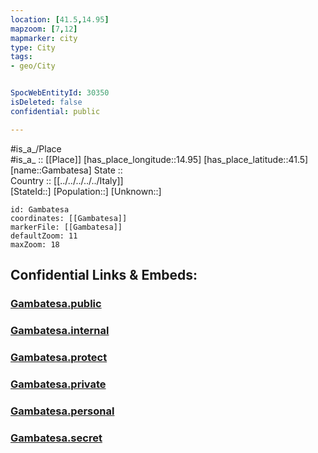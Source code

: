 ```yaml
---
location: [41.5,14.95] 
mapzoom: [7,12] 
mapmarker: city 
type: City
tags:
- geo/City


SpocWebEntityId: 30350
isDeleted: false
confidential: public

---
```

#is_a_/Place  
#is_a_ :: [[Place]] 
[has_place_longitude::14.95] 
[has_place_latitude::41.5] 
[name::Gambatesa] 
State ::  
Country :: [[../../../../../Italy]]  
[StateId::] 
[Population::] 
[Unknown::] 


```leaflet
id: Gambatesa
coordinates: [[Gambatesa]] 
markerFile: [[Gambatesa]] 
defaultZoom: 11 
maxZoom: 18
```


## Confidential Links & Embeds: 

### [Gambatesa.public](/_public/\Earth\Continent\Europe\Europe~South\Italy\regions~Italy\Molise\Campobasso.Province\CityGambatesa.public.md) 

### [Gambatesa.internal](/_internal/\Earth\Continent\Europe\Europe~South\Italy\regions~Italy\Molise\Campobasso.Province\CityGambatesa.internal.md) 

### [Gambatesa.protect](/_protect/\Earth\Continent\Europe\Europe~South\Italy\regions~Italy\Molise\Campobasso.Province\CityGambatesa.protect.md) 

### [Gambatesa.private](/_private/\Earth\Continent\Europe\Europe~South\Italy\regions~Italy\Molise\Campobasso.Province\CityGambatesa.private.md) 

### [Gambatesa.personal](/_personal/\Earth\Continent\Europe\Europe~South\Italy\regions~Italy\Molise\Campobasso.Province\CityGambatesa.personal.md) 

### [Gambatesa.secret](/_secret/\Earth\Continent\Europe\Europe~South\Italy\regions~Italy\Molise\Campobasso.Province\CityGambatesa.secret.md)

